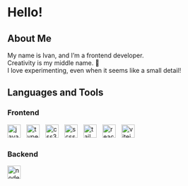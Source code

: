 # Hello!

## About Me

My name is Ivan, and I’m a frontend developer. <br/>
Creativity is my middle name. 🎨 <br/>
I love experimenting, even when it seems like a small detail!

## Languages and Tools

### Frontend

<img align='left' alt='javascript' width='30px' style='padding-right:10px;' src="https://cdn.jsdelivr.net/gh/devicons/devicon@latest/icons/javascript/javascript-plain.svg" />
<img align='left' alt='typescript' width='30px' style='padding-right:10px;' src="https://cdn.jsdelivr.net/gh/devicons/devicon@latest/icons/typescript/typescript-plain.svg" />
<img align='left' alt='css3' width='30px' style='padding-right:10px;' src="https://cdn.jsdelivr.net/gh/devicons/devicon@latest/icons/css3/css3-plain.svg" />
<img align='left' alt='scss' width='30px' style='padding-right:10px;' src="https://cdn.jsdelivr.net/gh/devicons/devicon@latest/icons/sass/sass-original.svg" />
<img align='left' alt='tailwindcss' width='30px' style='padding-right:10px;' src="https://cdn.jsdelivr.net/gh/devicons/devicon@latest/icons/tailwindcss/tailwindcss-original.svg" /> 
<img align='left' alt='react' width='30px' style='padding-right:10px;' src="https://cdn.jsdelivr.net/gh/devicons/devicon@latest/icons/react/react-original.svg" />
<img align='left' alt='vitejs' width='30px' style='padding-right:10px;' src="https://cdn.jsdelivr.net/gh/devicons/devicon@latest/icons/vitejs/vitejs-original.svg" />
<br/>
<br/>

### Backend

<img align='left' alt='nodejs' width='30px' style='padding-right:10px;' src="https://cdn.jsdelivr.net/gh/devicons/devicon@latest/icons/nodejs/nodejs-original-wordmark.svg" />
